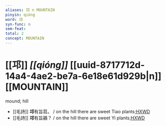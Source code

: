 ```yaml
---
aliases: 邛 n MOUNTAIN
pinyin: qióng
word: 邛
syn-func: n
sem-feat: 
total: 2
concept: MOUNTAIN 
---
```

# [[邛]] *[[qióng]]*  [[uuid-8717712d-14a4-4ae2-be7a-6e18e61d929b|n]] [[MOUNTAIN]]
mound; hill
 - [[毛詩]] **邛**有旨苕。 / on the hill there are sweet Tiao plants;[HXWD](https://hxwd.org/textview.html?location=KR1c0001_tls_012-37a.3)
 - [[毛詩]] **邛**有旨鷊？ / on the hill there are sweet Yi plants;[HXWD](https://hxwd.org/textview.html?location=KR1c0001_tls_012-38a.3)